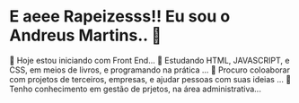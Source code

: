 # E aeee Rapeizesss!! Eu sou o Andreus Martins.. 👋
🔭 Hoje estou iniciando com Front End...
🌱 Estudando HTML, JAVASCRIPT, e CSS, em meios de livros, e programando na prática ...
👯 Procuro coloaborar com projetos de terceiros, empresas, e ajudar pessoas com suas ideias ...
💬 Tenho conhecimento em gestão de prjetos, na área administrativa...
